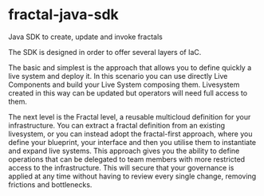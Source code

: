 # fractal-java-sdk
Java SDK to create, update and invoke fractals

The SDK is designed in order to offer several layers of IaC.

The basic and simplest is the approach that allows you to define quickly a live system and deploy it.
In this scenario you can use directly Live Components and build  your Live System composing them.
Livesystem created in this way can be updated but operators will need full access to them.

The next level is the Fractal level, a reusable multicloud definition for your infrastructure.
You can extract a fractal definition from an existing livesystem, or you can instead adopt the fractal-first approach, where you define your blueprint, your interface and then you utilise them to instantiate and expand live systems.
This approach gives you the ability to define operations that can be delegated to team members with more restricted access to the infrastructure.
This will secure that your governance is applied at any time without having to review every single change, removing frictions and bottlenecks. 